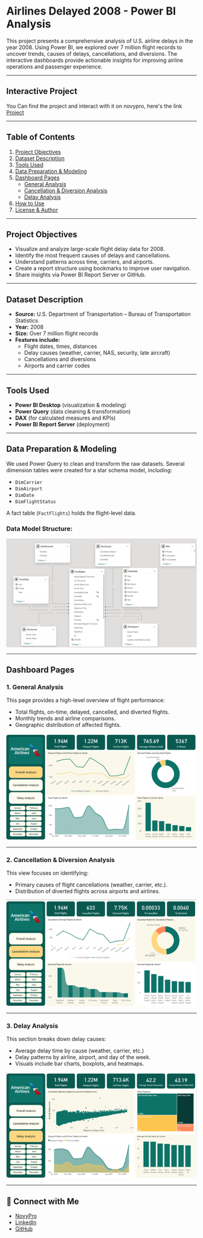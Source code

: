 # Airlines Delayed 2008 - Power BI Analysis

This project presents a comprehensive analysis of U.S. airline delays in the year 2008. Using Power BI, we explored over 7 million flight records to uncover trends, causes of delays, cancellations, and diversions. The interactive dashboards provide actionable insights for improving airline operations and passenger experience.

---

## Interactive Project
You Can find the project and interact with it on novypro,
here's the link
[Project](https://project.novypro.com/40ZidP)

---

## Table of Contents

1. [Project Objectives](#project-objectives)  
2. [Dataset Description](#dataset-description)  
3. [Tools Used](#tools-used)  
4. [Data Preparation & Modeling](#data-preparation--modeling)  
5. [Dashboard Pages](#dashboard-pages)  
   - [General Analysis](#1-general-analysis)  
   - [Cancellation & Diversion Analysis](#2-cancellation--diversion-analysis)  
   - [Delay Analysis](#3-delay-analysis)  
6. [How to Use](#how-to-use)  
7. [License & Author](#license--author)  

---

## Project Objectives

- Visualize and analyze large-scale flight delay data for 2008.
- Identify the most frequent causes of delays and cancellations.
- Understand patterns across time, carriers, and airports.
- Create a report structure using bookmarks to improve user navigation.
- Share insights via Power BI Report Server or GitHub.

---

## Dataset Description

- **Source:** U.S. Department of Transportation – Bureau of Transportation Statistics  
- **Year:** 2008  
- **Size:** Over 7 million flight records  
- **Features include:**  
  - Flight dates, times, distances  
  - Delay causes (weather, carrier, NAS, security, late aircraft)  
  - Cancellations and diversions  
  - Airports and carrier codes  

---

## Tools Used

- **Power BI Desktop** (visualization & modeling)  
- **Power Query** (data cleaning & transformation)  
- **DAX** (for calculated measures and KPIs)  
- **Power BI Report Server** (deployment)  

---

## Data Preparation & Modeling

We used Power Query to clean and transform the raw datasets. Several dimension tables were created for a star schema model, including:

- `DimCarrier`
- `DimAirport`
- `DimDate`
- `DimFlightStatus`

A fact table (`FactFlights`) holds the flight-level data.

### Data Model Structure:

![Data Model](data_model.png)

---

## Dashboard Pages

### 1. General Analysis

This page provides a high-level overview of flight performance:

- Total flights, on-time, delayed, cancelled, and diverted flights.
- Monthly trends and airline comparisons.
- Geographic distribution of affected flights.

![General Analysis](general_analysis.png)

---

### 2. Cancellation & Diversion Analysis

This view focuses on identifying:

- Primary causes of flight cancellations (weather, carrier, etc.).
- Distribution of diverted flights across airports and airlines.

![Cancellation and Diversion](cancel_divert.png)

---

### 3. Delay Analysis

This section breaks down delay causes:

- Average delay time by cause (weather, carrier, etc.)
- Delay patterns by airline, airport, and day of the week.
- Visuals include bar charts, boxplots, and heatmaps.

![Delay Analysis](delay_analysis.png)

---

## 🔗 Connect with Me

- [NovyPro](https://my.novypro.com/mohamed-saeed-1)
- [LinkedIn](https://www.linkedin.com/in/mohammed-saeed-4148b423b/)
- [GitHub](https://github.com/Mohamedsaeed12-5)

  
